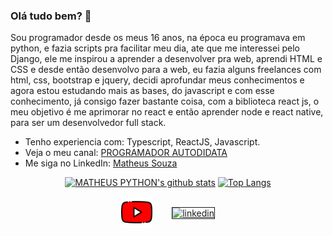 ### Olá tudo bem? 👋

Sou programador desde os meus 16 anos, na época eu programava em python, e fazia scripts pra facilitar meu dia, ate que me interessei pelo Django, ele me inspirou a aprender a desenvolver pra web, aprendi HTML e CSS e desde então desenvolvo para a web, eu fazia alguns freelances com html, css, bootstrap e jquery, decidi aprofundar meus conhecimentos e agora estou estudando mais as bases, do javascript e com esse conhecimento, já consigo fazer bastante coisa, com a biblioteca react js, o meu objetivo é me aprimorar no react e então aprender node e react native, para ser um desenvolvedor full stack.

- Tenho experiencia com: Typescript, ReactJS, Javascript.
- Veja o meu canal: [PROGRAMADOR AUTODIDATA](https://www.youtube.com/channel/UCE8_VHiZPTxcuYIwhwZv55w)
- Me siga no LinkedIn: [Matheus Souza](https://www.linkedin.com/in/matheus-souza-b0a8731b8/)

<div align="center" >

[![MATHEUS PYTHON's github stats](https://github-readme-stats.vercel.app/api?username=matheuspython&show_icons=true&theme=radical&bg_color=30,0d0d0d,191919&title_color=fff&text_color=fff&icon_color=79ff97)](https://github.com/anuraghazra/github-readme-stats)
[![Top Langs](https://github-readme-stats.vercel.app/api/top-langs/?username=matheuspython&layout=compact&theme=radical&bg_color=30,0d0d0d,191919&title_color=fff&text_color=fff&icon_color=79ff97)](https://github.com/anuraghazra/github-readme-stats)
<div style="align-self: center;align-items: center; display: flex; justify-content: space-between; width: 150px;" >
  <a href="https://www.youtube.com/channel/UCE8_VHiZPTxcuYIwhwZv55w">
    <img src="https://github.com/ARTHURPC03/ARTHURPC03/raw/master/github/youtube.png" alt="youtube" height="50">
  </a>
  <a href="https://www.linkedin.com/in/matheus-souza-b0a8731b8/">
    <img style="border:1px solid" src="https://external-content.duckduckgo.com/iu/?u=https%3A%2F%2Ftse3.mm.bing.net%2Fth%3Fid%3DOIP.S0dfs_VLPjXaoEKV7EjfTAAAAA%26pid%3DApi&f=1" alt="linkedin" height="50">
  </a>
</div>
</div>







<!--
**ARTHURPC03/ARTHURPC03** is a ✨ _special_ ✨ repository because its `README.md` (this file) appears on your GitHub profile.

Here are some ideas to get you started:

- 🔭 I’m currently working on ...
- 🌱 I’m currently learning ...
- 👯 I’m looking to collaborate on ...
- 🤔 I’m looking for help with ...
- 💬 Ask me about ...
- 📫 How to reach me: ...
- 😄 Pronouns: ...
- ⚡ Fun fact: ...
-->
